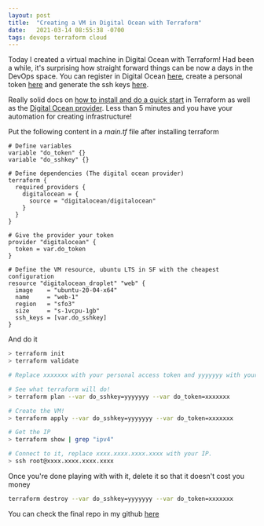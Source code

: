 ```yaml
---
layout: post
title:  "Creating a VM in Digital Ocean with Terraform"
date:   2021-03-14 08:55:38 -0700
tags: devops terraform cloud
---
```


Today I created a virtual machine in Digital Ocean with Terraform! Had been a while, it's surprising how straight forward things can be now a days in the DevOps space. You can register in Digital Ocean [here](https://cloud.digitalocean.com/registrations/new), create a personal token [here](https://www.digitalocean.com/community/tutorials/how-to-use-the-digitalocean-api-v2#HowToGenerateaPersonalAccessToken) and generate the ssh keys [here](https://www.digitalocean.com/community/tutorials/how-to-use-ssh-keys-with-digitalocean-droplets).

Really solid docs on [how to install and do a quick start](https://learn.hashicorp.com/tutorials/terraform/install-cli) in Terraform as well as the [Digital Ocean provider](https://registry.terraform.io/providers/digitalocean/digitalocean/latest/docs). Less than 5 minutes and you have your automation for creating infrastructure!

Put the following content in a *main.tf* file after installing terraform

```t
# Define variables
variable "do_token" {}
variable "do_sshkey" {}

# Define dependencies (The digital ocean provider)
terraform {
  required_providers {
    digitalocean = {
      source = "digitalocean/digitalocean"
    }
  }
}

# Give the provider your token
provider "digitalocean" {
  token = var.do_token
}

# Define the VM resource, ubuntu LTS in SF with the cheapest configuration
resource "digitalocean_droplet" "web" {
  image    = "ubuntu-20-04-x64"
  name     = "web-1"
  region   = "sfo3"
  size     = "s-1vcpu-1gb"
  ssh_keys = [var.do_sshkey]
}
```

And do it

```bash
> terraform init
> terraform validate

# Replace xxxxxxx with your personal access token and yyyyyyy with your ssh key id.

# See what terraform will do!
> terraform plan --var do_sshkey=yyyyyyy --var do_token=xxxxxxx

# Create the VM!
> terraform apply --var do_sshkey=yyyyyyy --var do_token=xxxxxxx

# Get the IP
> terraform show | grep "ipv4"

# Connect to it, replace xxxx.xxxx.xxxx.xxxx with your IP.
> ssh root@xxxx.xxxx.xxxx.xxxx 
```

Once you're done playing with with it, delete it so that it doesn't cost you money

```bash
terraform destroy --var do_sshkey=yyyyyyy --var do_token=xxxxxxx
```

You can check the final repo in my github [here](https://github.com/andrecp/devops-fundamentals-to-k8s/tree/main/chapter2-1-setting-up-your-environment)
